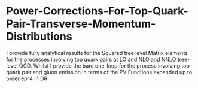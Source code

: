 # Power-Corrections-For-Top-Quark-Pair-Transverse-Momentum-Distributions
I provide fully analytical results for the Squared tree level Matrix elements for the processes involving top quark pairs at LO and NLO and NNLO tree-level QCD. Whilst I provide the bare one-loop  for the process involving top-quark pair and gluon emission in terms of the PV Functions expanded up to order ep^4 in DR
